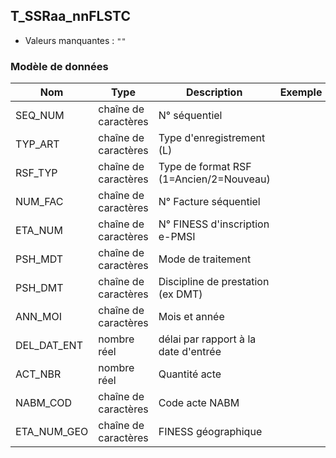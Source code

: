 <!-- SPDX-License-Identifier: MPL-2.0 -->
## T_SSRaa_nnFLSTC

- Valeurs manquantes : `""`

### Modèle de données

|Nom|Type|Description|Exemple|Propriétés|
|-|-|-|-|-|
|SEQ_NUM|chaîne de caractères|N° séquentiel|||
|TYP_ART|chaîne de caractères|Type d'enregistrement (L)|||
|RSF_TYP|chaîne de caractères|Type de format RSF (1=Ancien/2=Nouveau)|||
|NUM_FAC|chaîne de caractères|N° Facture séquentiel|||
|ETA_NUM|chaîne de caractères|N° FINESS d'inscription e-PMSI|||
|PSH_MDT|chaîne de caractères|Mode de traitement|||
|PSH_DMT|chaîne de caractères|Discipline de prestation (ex DMT)|||
|ANN_MOI|chaîne de caractères|Mois et année|||
|DEL_DAT_ENT|nombre réel|délai par rapport à la date d'entrée|||
|ACT_NBR|nombre réel|Quantité acte|||
|NABM_COD|chaîne de caractères|Code acte NABM|||
|ETA_NUM_GEO|chaîne de caractères|FINESS géographique|||
